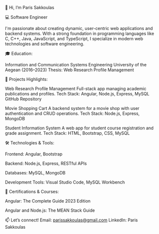 👋 Hi, I’m Paris Sakkoulas

💻 Software Engineer

I'm passionate about creating dynamic, user-centric web applications and backend systems. With a strong foundation in programming languages like C, C++, Java, JavaScript, and TypeScript, I specialize in modern web technologies and software engineering.

🎓 Education:

Information and Communication Systems Engineering
University of the Aegean (2016–2023)
Thesis: Web Research Profile Management

🚀 Projects Highlights:

Web Research Profile Management
Full-stack app managing academic publications and profiles.
Tech Stack: Angular, Node.js, Express, MySQL
GitHub Repository

Movie Shopping Cart
A backend system for a movie shop with user authentication and CRUD operations.
Tech Stack: Node.js, Express, MongoDB

Student Information System
A web app for student course registration and grade assignment.
Tech Stack: HTML, Bootstrap, CSS, MySQL


🛠️ Technologies & Tools:

Frontend: Angular, Bootstrap

Backend: Node.js, Express, RESTful APIs

Databases: MySQL, MongoDB

Development Tools: Visual Studio Code, MySQL Workbench



🌟 Certifications & Courses:

Angular: The Complete Guide 2023 Edition

Angular and Node.js: The MEAN Stack Guide



📫 Let’s connect!
Email: parissakkoulas@gmail.com
LinkedIn: Paris Sakkoulas
